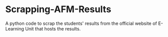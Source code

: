 # Scrapping-AFM-Results
A python code to scrap the students' results from the official website of E-Learning Unit that hosts the results.
